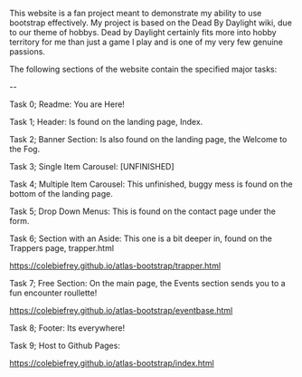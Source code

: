 This website is a fan project meant to demonstrate my ability to use bootstrap effectively.
My project is based on the Dead By Daylight wiki, due to our theme of hobbys.
Dead by Daylight certainly fits more into hobby territory for me than just a game I play and is one
of my very few genuine passions.

The following sections of the website contain the specified major tasks:

--

Task 0; Readme: You are Here!

Task 1; Header: Is found on the landing page, Index.

Task 2; Banner Section: Is also found on the landing page,	the Welcome to the Fog.

Task 3; Single Item Carousel: [UNFINISHED]

Task 4; Multiple Item Carousel: This unfinished, buggy mess is found on the bottom of the landing page.

Task 5; Drop Down Menus: This is found on the contact page under the form.

Task 6; Section with an Aside: This one is a bit deeper in, found on the Trappers page, trapper.html

https://colebiefrey.github.io/atlas-bootstrap/trapper.html

Task 7; Free Section: On the main page, the Events section sends you to a fun encounter roullette!

https://colebiefrey.github.io/atlas-bootstrap/eventbase.html

Task 8; Footer: Its everywhere!

Task 9; Host to Github Pages:

https://colebiefrey.github.io/atlas-bootstrap/index.html
